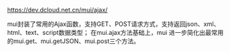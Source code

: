 https://dev.dcloud.net.cn/mui/ajax/

mui封装了常用的Ajax函数，支持GET、POST请求方式，支持返回json、xml、html、text、script数据类型； 在mui.ajax方法基础上，mui 进一步简化出最常用的mui.get、mui.getJSON、mui.post三个方法。